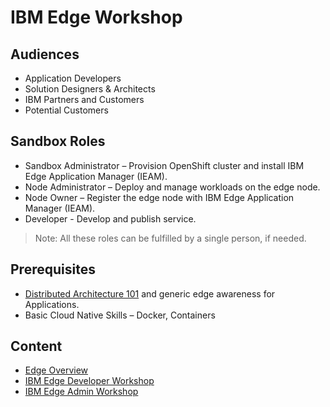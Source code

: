 # IBM Edge Workshop

## Audiences
- Application Developers
- Solution Designers & Architects
- IBM Partners and Customers
- Potential Customers

## Sandbox Roles
- Sandbox Administrator – Provision OpenShift cluster and install IBM Edge Application Manager (IEAM).
- Node Administrator – Deploy and manage workloads on the edge node.
- Node Owner – Register the edge node with IBM Edge Application Manager (IEAM).
- Developer - Develop and publish service.

> Note: All these roles can be fulfilled by a single person, if needed.

## Prerequisites
- [Distributed Architecture 101](https://www.ibm.com/cloud/blog/understanding-distributed-cloud-architecture-the-basics) 
and generic edge awareness for Applications.
- Basic Cloud Native Skills – Docker, Containers

## Content
- [Edge Overview](docs/edge-overview.md)
- [IBM Edge Developer Workshop](docs/edge-workshop-developer.md)
- [IBM Edge Admin Workshop](docs/edge-workshop-admin.md)